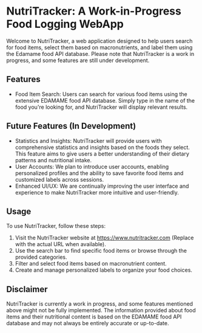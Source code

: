 # NutriTracker: A Work-in-Progress Food Logging WebApp
Welcome to NutriTracker, a web application designed to help users search for food items, select them based on macronutrients, and label them using the Edamame food API database. Please note that NutriTracker is a work in progress, and some features are still under development.

## Features
- Food Item Search: Users can search for various food items using the extensive EDAMAME food API database. Simply type in the name of the food you're looking for, and NutriTracker will display relevant results.

## Future Features (In Development)
-    Statistics and Insights: NutriTracker will provide users with comprehensive statistics and insights based on the foods they select. This feature aims to give users a better understanding of their dietary patterns and nutritional intake.
- User Accounts: We plan to introduce user accounts, enabling personalized profiles and the ability to save favorite food items and customized labels across sessions.
- Enhanced UI/UX: We are continually improving the user interface and experience to make NutriTracker more intuitive and user-friendly.

## Usage
To use NutriTracker, follow these steps:
1. Visit the NutriTracker website at https://www.nutritracker.com (Replace with the actual URL when available).
2. Use the search bar to find specific food items or browse through the provided categories.
3. Filter and select food items based on macronutrient content.
4. Create and manage personalized labels to organize your food choices.

## Disclaimer
NutriTracker is currently a work in progress, and some features mentioned above might not be fully implemented. The information provided about food items and their nutritional content is based on the EDAMAME food API database and may not always be entirely accurate or up-to-date.
